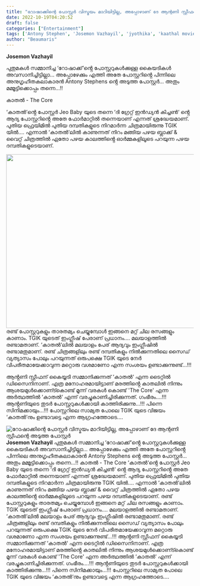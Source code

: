 ```yaml
---
title: "റോഷാക്കിന്റെ പോസ്റ്റർ വിസ്മയം മാറിയിട്ടില്ല, അപ്പോഴാണ് ദേ ആന്റണി സ്റ്റീഫന്റെ അടുത്ത പോസ്റ്റർ"
date: 2022-10-19T04:20:52
draft: false
categories: ["Entertainment"]
tags: ['Antony Stephen', 'Josemon Vazhayil', 'jyothika', 'kaathal movie', 'mamootty', 'POSTER']
author: "Beaumaris"
---
```


<strong>Josemon Vazhayil</strong>

പുതുമകൾ സമ്മാനിച്ച ‘റോഷാക്ക്‘ൻ്റെ പോസ്റ്ററുകൾക്കുള്ള കൈയടികൾ അവസാനിച്ചിട്ടില്ലാ... അപ്പോഴേക്കും എത്തി അതേ പോസ്റ്ററിൻ്റെ പിന്നിലെ അനുഗൃഹീതകലാകാരൻ Antony Stephens ൻ്റെ അടുത്ത പോസ്റ്റർ... അതും മമ്മൂട്ടിക്കൊപ്പം തന്നെ...!!

കാതൽ - The Core

‘കാതൽ‘ൻ്റെ പോസ്റ്റർ Jeo Baby യുടെ തന്നെ ‘ദി ഗ്രേറ്റ് ഇൻഡ്യൻ കിച്ചൺ‘ ൻ്റെ ആദ്യ പോസ്റ്ററിൻ്റെ അതേ ഫോർമാറ്റിൽ തന്നെയാണ് എന്നത് ശ്രദ്ധേയമാണ്. പുതിയ ഫ്രെയിമിൽ പുതിയ ദമ്പതികളുടെ നിറമാർന്ന ചിത്രമായിരുന്നു TGIK യിൽ.... എന്നാൽ ‘കാതൽ‘ലിൽ കാണുന്നത് നിറം മങ്ങിയ പഴയ ബ്ലാക്ക് &amp; വൈറ്റ് ചിത്രത്തിൽ ഏതോ പഴയ കാലത്തിൻ്റെ ഓർമ്മകളിലൂടെ പറയുന്ന പഴയ ദമ്പതികളുടെയാണ്.

<img class="wp-image-355262 aligncenter" src="https://cdn.boolokam.com/articles/2022/10/fwfgggggg-1.jpg" alt="" width="829" height="466" />രണ്ട് പോസ്റ്ററുകളും താരതമ്യം ചെയ്യുമ്പോൾ ഇങ്ങനെ മറ്റ് ചില രസങ്ങളും കാണാം. TGIK യുടെത് ഇംഗ്ലീഷ് പേരാണ് പ്രധാനം.... മലയാളത്തിൽ രണ്ടാമതാണ്. ‘കാതൽ‘ലിൽ മലയാളം പേര് ആദ്യവും ഇംഗ്ലീഷിൽ രണ്ടാമതുമാണ്. രണ്ട് ചിത്രങ്ങളിലും രണ്ട് ദമ്പതികളും നിൽക്കുന്നതിലെ സൈഡ് വ്യത്യാസം പോലും പറയുന്നത് ഒരുപക്ഷെ TGIK യുടെ നേർ വിപരീതമായേക്കാവുന്ന മറ്റൊരു വശമാണോ എന്ന സംശയം ഉണ്ടാക്കുന്നുണ്ട്...!!!

ആൻ്റണി സ്റ്റീഫന് കൈയ്യടി സമ്മാനിക്കുന്നത് ‘കാതൽ‘ എന്ന ടൈറ്റിൽ ഡിസൈനിനാണ്. എത്ര മനോഹരമായിട്ടാണ് മരത്തിൻ്റെ കാതലിൽ നിന്നും ആശയമുൾക്കൊണ്ട്കൊണ്ട് മൂന്ന് വരകൾ കൊണ്ട് 'The Core' എന്ന അർത്ഥത്തിൽ ‘കാതൽ‘ എന്ന് വരച്ചുകാണിച്ചിരിക്കുന്നത്. ഗംഭീരം....!!! ആൻ്റണിയുടെ തുടർ പോസ്റ്ററുകൾക്കായി കാത്തിരിക്കുന്നു...!!! പിന്നെ സിനിമക്കായും...!!! പോസ്റ്ററിലെ സാമ്യത പോലെ TGIK യുടെ വിജയം ‘കാതൽ‘നും ഉണ്ടാവട്ടെ എന്ന ആഗ്രഹത്തോടെ....


![റോഷാക്കിന്റെ പോസ്റ്റർ വിസ്മയം മാറിയിട്ടില്ല, അപ്പോഴാണ് ദേ ആന്റണി സ്റ്റീഫന്റെ അടുത്ത പോസ്റ്റർ](https://cdn.boolokam.com/articles/2022/10/fwfgggggg-1.jpg)**Josemon Vazhayil** പുതുമകൾ സമ്മാനിച്ച ‘റോഷാക്ക്‘ൻ്റെ പോസ്റ്ററുകൾക്കുള്ള കൈയടികൾ അവസാനിച്ചിട്ടില്ലാ... അപ്പോഴേക്കും എത്തി അതേ പോസ്റ്ററിൻ്റെ പിന്നിലെ അനുഗൃഹീതകലാകാരൻ Antony Stephens ൻ്റെ അടുത്ത പോസ്റ്റർ... അതും മമ്മൂട്ടിക്കൊപ്പം തന്നെ...!! കാതൽ - The Core ‘കാതൽ‘ൻ്റെ പോസ്റ്റർ Jeo Baby യുടെ തന്നെ ‘ദി ഗ്രേറ്റ് ഇൻഡ്യൻ കിച്ചൺ‘ ൻ്റെ ആദ്യ പോസ്റ്ററിൻ്റെ അതേ ഫോർമാറ്റിൽ തന്നെയാണ് എന്നത് ശ്രദ്ധേയമാണ്. പുതിയ ഫ്രെയിമിൽ പുതിയ ദമ്പതികളുടെ നിറമാർന്ന ചിത്രമായിരുന്നു TGIK യിൽ.... എന്നാൽ ‘കാതൽ‘ലിൽ കാണുന്നത് നിറം മങ്ങിയ പഴയ ബ്ലാക്ക് & വൈറ്റ് ചിത്രത്തിൽ ഏതോ പഴയ കാലത്തിൻ്റെ ഓർമ്മകളിലൂടെ പറയുന്ന പഴയ ദമ്പതികളുടെയാണ്. രണ്ട് പോസ്റ്ററുകളും താരതമ്യം ചെയ്യുമ്പോൾ ഇങ്ങനെ മറ്റ് ചില രസങ്ങളും കാണാം. TGIK യുടെത് ഇംഗ്ലീഷ് പേരാണ് പ്രധാനം.... മലയാളത്തിൽ രണ്ടാമതാണ്. ‘കാതൽ‘ലിൽ മലയാളം പേര് ആദ്യവും ഇംഗ്ലീഷിൽ രണ്ടാമതുമാണ്. രണ്ട് ചിത്രങ്ങളിലും രണ്ട് ദമ്പതികളും നിൽക്കുന്നതിലെ സൈഡ് വ്യത്യാസം പോലും പറയുന്നത് ഒരുപക്ഷെ TGIK യുടെ നേർ വിപരീതമായേക്കാവുന്ന മറ്റൊരു വശമാണോ എന്ന സംശയം ഉണ്ടാക്കുന്നുണ്ട്...!!! ആൻ്റണി സ്റ്റീഫന് കൈയ്യടി സമ്മാനിക്കുന്നത് ‘കാതൽ‘ എന്ന ടൈറ്റിൽ ഡിസൈനിനാണ്. എത്ര മനോഹരമായിട്ടാണ് മരത്തിൻ്റെ കാതലിൽ നിന്നും ആശയമുൾക്കൊണ്ട്കൊണ്ട് മൂന്ന് വരകൾ കൊണ്ട് 'The Core' എന്ന അർത്ഥത്തിൽ ‘കാതൽ‘ എന്ന് വരച്ചുകാണിച്ചിരിക്കുന്നത്. ഗംഭീരം....!!! ആൻ്റണിയുടെ തുടർ പോസ്റ്ററുകൾക്കായി കാത്തിരിക്കുന്നു...!!! പിന്നെ സിനിമക്കായും...!!! പോസ്റ്ററിലെ സാമ്യത പോലെ TGIK യുടെ വിജയം ‘കാതൽ‘നും ഉണ്ടാവട്ടെ എന്ന ആഗ്രഹത്തോടെ....
